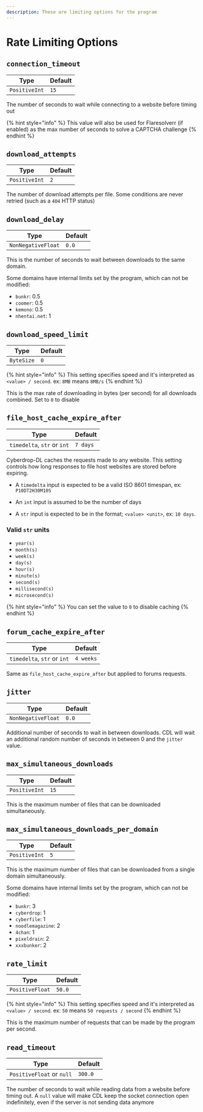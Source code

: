 ```yaml
---
description: These are limiting options for the program
---
```

# Rate Limiting Options

## `connection_timeout`

| Type          | Default |
| ------------- | ------- |
| `PositiveInt` | `15`    |

The number of seconds to wait while connecting to a website before timing out

{% hint style="info" %} This value will also be used for Flaresolverr (if enabled) as the max number of seconds to solve a CAPTCHA challenge {% endhint %}

## `download_attempts`

| Type          | Default |
| ------------- | ------- |
| `PositiveInt` | `2`     |

The number of download attempts per file. Some conditions are never retried (such as a `404` HTTP status)

## `download_delay`

| Type               | Default |
| ------------------ | ------- |
| `NonNegativeFloat` | `0.0`   |

This is the number of seconds to wait between downloads to the same domain.

Some domains have internal limits set by the program, which can not be modified:

- `bunkr`: 0.5
- `coomer`: 0.5
- `kemono`: 0.5
- `nhentai.net`: 1

## `download_speed_limit`

| Type       | Default |
| ---------- | ------- |
| `ByteSize` | `0`     |

{% hint style="info" %}
This setting specifies speed and it's interpreted as `<value> / second`. ex: `8MB` means `8MB/s`
{% endhint %}

This is the max rate of downloading in bytes (per second) for all downloads combined. Set to `0` to disable

## `file_host_cache_expire_after`

| Type                        | Default  |
| --------------------------- | -------- |
| `timedelta`, `str` or `int` | `7 days` |

Cyberdrop-DL caches the requests made to any website. This setting controls how long responses to file host websites are stored before expiring.

- A `timedelta` input is expected to be a valid ISO 8601 timespan, ex: `P10DT2H30M10S`

- An `int` input is assumed to be the number of days

- A  `str` input is expected to be in the format; `<value> <unit>`, ex: `10 days`.

### Valid `str` units

- `year(s)`
- `month(s)`
- `week(s)`
- `day(s)`
- `hour(s)`
- `minute(s)`
- `second(s)`
- `millisecond(s)`
- `microsecond(s)`

{% hint style="info" %}
You can set the value to `0` to disable caching
{% endhint %}

## `forum_cache_expire_after`

| Type                        | Default   |
| --------------------------- | --------- |
| `timedelta`, `str` or `int` | `4 weeks` |

Same as `file_host_cache_expire_after` but applied to forums requests.

## `jitter`

| Type               | Default |
| ------------------ | ------- |
| `NonNegativeFloat` | `0.0`   |

Additional number of seconds to wait in between downloads. CDL will wait an additional random number of seconds in between 0 and the `jitter` value.

## `max_simultaneous_downloads`

| Type          | Default |
| ------------- | ------- |
| `PositiveInt` | `15`    |

This is the maximum number of files that can be downloaded simultaneously.

## `max_simultaneous_downloads_per_domain`

| Type          | Default |
| ------------- | ------- |
| `PositiveInt` | `5`     |

This is the maximum number of files that can be downloaded from a single domain simultaneously.

Some domains have internal limits set by the program, which can not be modified:

- `bunkr`: 3
- `cyberdrop`: 1
- `cyberfile`: 1
- `noodlemagazine`: 2
- `4chan`: 1
- `pixeldrain`: 2
- `xxxbunker`: 2

## `rate_limit`

| Type            | Default |
| --------------- | ------- |
| `PositiveFloat` | `50.0`  |

{% hint style="info" %}
This setting specifies speed and it's interpreted as `<value> / second`. ex: `50` means `50 requests / second`
{% endhint %}

This is the maximum number of requests that can be made by the program per second.

## `read_timeout`

| Type                      | Default |
| ------------------------- | ------- |
| `PositiveFloat` or `null` | `300.0` |

The number of seconds to wait while reading data from a website before timing out. A `null` value will make CDL keep the socket connection open indefinitely, even if the server is not sending data anymore
